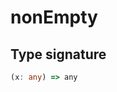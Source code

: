 # nonEmpty

## Type signature

<!-- prettier-ignore-start -->
```typescript
(x: any) => any
```
<!-- prettier-ignore-end -->
